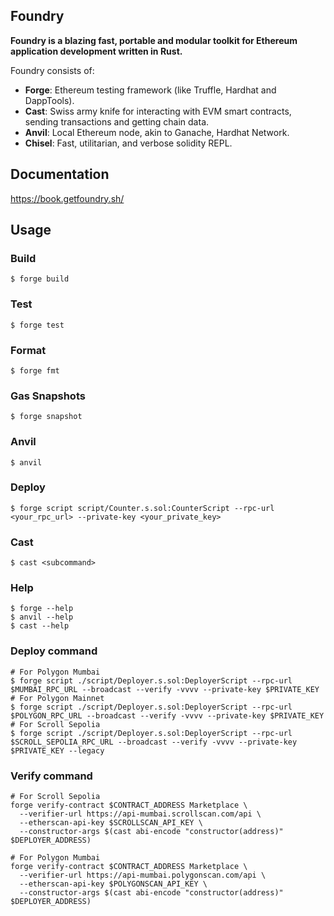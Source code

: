 ## Foundry

**Foundry is a blazing fast, portable and modular toolkit for Ethereum application development written in Rust.**

Foundry consists of:

- **Forge**: Ethereum testing framework (like Truffle, Hardhat and DappTools).
- **Cast**: Swiss army knife for interacting with EVM smart contracts, sending transactions and getting chain data.
- **Anvil**: Local Ethereum node, akin to Ganache, Hardhat Network.
- **Chisel**: Fast, utilitarian, and verbose solidity REPL.

## Documentation

https://book.getfoundry.sh/

## Usage

### Build

```shell
$ forge build
```

### Test

```shell
$ forge test
```

### Format

```shell
$ forge fmt
```

### Gas Snapshots

```shell
$ forge snapshot
```

### Anvil

```shell
$ anvil
```

### Deploy

```shell
$ forge script script/Counter.s.sol:CounterScript --rpc-url <your_rpc_url> --private-key <your_private_key>
```

### Cast

```shell
$ cast <subcommand>
```

### Help

```shell
$ forge --help
$ anvil --help
$ cast --help
```

### Deploy command

```shell
# For Polygon Mumbai
$ forge script ./script/Deployer.s.sol:DeployerScript --rpc-url $MUMBAI_RPC_URL --broadcast --verify -vvvv --private-key $PRIVATE_KEY
# For Polygon Mainnet
$ forge script ./script/Deployer.s.sol:DeployerScript --rpc-url $POLYGON_RPC_URL --broadcast --verify -vvvv --private-key $PRIVATE_KEY
# For Scroll Sepolia
$ forge script ./script/Deployer.s.sol:DeployerScript --rpc-url $SCROLL_SEPOLIA_RPC_URL --broadcast --verify -vvvv --private-key $PRIVATE_KEY --legacy
```

### Verify command

```shell
# For Scroll Sepolia
forge verify-contract $CONTRACT_ADDRESS Marketplace \
  --verifier-url https://api-mumbai.scrollscan.com/api \
  --etherscan-api-key $SCROLLSCAN_API_KEY \
  --constructor-args $(cast abi-encode "constructor(address)" $DEPLOYER_ADDRESS)

# For Polygon Mumbai
forge verify-contract $CONTRACT_ADDRESS Marketplace \
  --verifier-url https://api-mumbai.polygonscan.com/api \
  --etherscan-api-key $POLYGONSCAN_API_KEY \
  --constructor-args $(cast abi-encode "constructor(address)" $DEPLOYER_ADDRESS)
```
